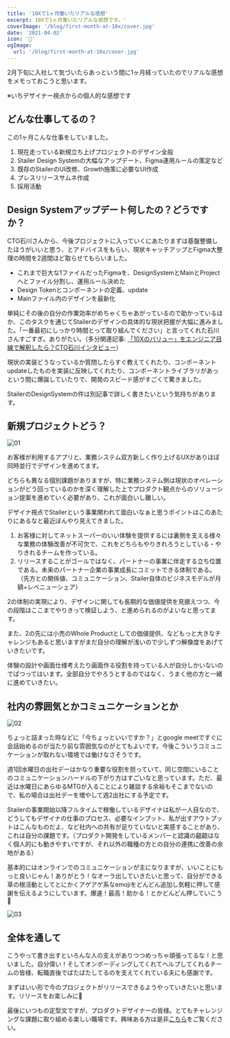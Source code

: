 ```yaml
---
title: '10Xで1ヶ月働いたリアルな感想'
excerpt: 10Xで1ヶ月働いたリアルな感想です。'
coverImage: '/blog/first-month-at-10x/cover.jpg'
date: '2021-04-02'
icon: '🌸'
ogImage:
  url: '/blog/first-month-at-10x/cover.jpg'
---
```


2月下旬に入社して気づいたらあっという間に1ヶ月経っていたのでリアルな感想をメモっておこうと思います。

※いちデザイナー視点からの個人的な感想です

## どんな仕事してるの？

この1ヶ月こんな仕事をしていました。

1. 現在走っている新規立ち上げプロジェクトのデザイン全般
2. Stailer Design Systemの大幅なアップデート、Figma運用ルールの策定など
3. 既存のStailerのUI改修、Growth施策に必要なUI作成
4. プレスリリースサムネ作成
5. 採用活動

## Design Systemアップデート何したの？どうですか？

CTO石川さんから、今後プロジェクトに入っていくにあたりまずは基盤整備したほうがいいと思う、とアドバイスをもらい、現状キャッチアップとFigma大整理の時間を2週間ほど取らせてもらいました。

- これまで巨大な1ファイルだったFigmaを、DesignSystemとMainとProjectへとファイル分割し、運用ルール決めた
- Design Tokenとコンポーネントの定義、update
- Mainファイル内のデザインを最新化

単純にその後の自分の作業効率がめちゃくちゃあがっているので助かっているほか、このタスクを通じてStailerのデザインの具体的な現状把握が大幅に進みました。「一番最初にしっかり時間とって取り組んでください」と言ってくれた石川さんすごすぎ。ありがたい。（多分関連記事: [「10Xのバリュー」をエンジニア目線で解釈したら？CTO石川インタビュー](https://10x.co.jp/articles/posts/?id=nrsoroelm)）

現状の実装どうなっているか質問したらすぐ教えてくれたり、コンポーネントupdateしたものを実装に反映してくれたり、コンポーネントライブラリがあっという間に爆誕していたりで、開発のスピード感がすごくて驚きました。

StailerのDesignSystemの件は別記事で詳しく書きたいという気持ちがあります。

## 新規プロジェクトどう？

![01](/blog/first-month-at-10x/01.jpg)

お客様が利用するアプリと、業務システム双方新しく作り上げるUXがありほぼ同時並行でデザインを進めてます。

どちらも異なる個別課題がありますが、特に業務システム側は現状のオペレーションがどう回っているのかを深く理解した上でプロダクト観点からのソリューション提案を進めていく必要があり、これが面白いし難しい。

デザイナ視点でStailerという事業関われて面白いなぁと思うポイントはこのあたりにあるなと最近ぼんやり見えてきました。

1. お客様に対してネットスーパーのいい体験を提供するには裏側を支える様々な業務の体験改善が不可欠で、これをどちらもやりきれろうとしている・やりきれるチームを作っている。
2. リリースすることがゴールではなく、パートナーの事業に伴走する立ち位置である。未来のパートナー企業の事業成長にコミットできる体制である。（先方との関係値、コミュニケーション、Stailer自体のビジネスモデルが月額+レベニューシェア）

2の体制の実現により、デザインに関しても長期的な価値提供を見据えつつ、今の段階はここまでやりきって検証しよう、と進められるのがよいなと思ってます。

また、2の先には小売のWhole Productとしての価値提供、などもっと大きなチャレンジもあると思いますがまだ自分の理解が浅いので少しずつ解像度をあげていきたいです。

体験の設計や画面仕様考えたり画面作る役割を持っている人が自分しかいないのでぱつってはいます。全部自分でやろうとするのではなく、うまく他の方と一緒に進めていきたい。

## 社内の雰囲気とかコミュニケーションとか

![02](/blog/first-month-at-10x/02.png)

ちょっと詰まった時などに「今ちょっといいですか？」とgoogle meetですぐに会話始めるのが当たり前な雰囲気なのがとてもよいです。今後こういうコミュニケーションが取れない環境では働けなさそうです。

週1回水曜日の出社デーはかなり重要な役割を担っていて、同じ空間にいることのコミュニケーションハードルの下がり方はすごいなと思っています。ただ、最近は水曜日にあらゆるMTGが入ることにより雑談する余裕もそこまでないので、私の場合は出社デーを増やして週2出社にする予定です。

Stailerの事業開始以降フルタイムで稼働しているデザイナは私が一人目なので、どうしてもデザイナの仕事のプロセス、必要なインプット、私が出すアウトプットはこんなものだよ、など社内への共有が足りていないと実感することがあり、これは自分の課題です。（プロダクト開発をしているメンバーと認識の齟齬はなく個人的にも動きやすいですが、それ以外の職種の方との自分の連携に改善の余地がある）

基本的にはオンラインでのコミュニケーションが主になりますが、いいことにもっと良いじゃん！ありがとう！なオーラ出していきたいと思って、自分ができる草の根活動としてとにかくアゲアゲ系なemojiをどんどん追加し気軽に押して感謝を伝えるようにしています。爆速！最高！助かる！とかどんどん押していこう 👐

![03](/blog/first-month-at-10x/03.png)

## 全体を通して

こうやって書き出すといろんな人の支えがありつつめっちゃ頑張ってるな！と思いました。自分偉い！そしてオンボーディングしてくれてヘルプしてくれるチームの皆様、転職直後でばたばたしてるのを支えてくれている夫にも感謝です。

まずはいい形で今のプロジェクトがリリースできるようやっていきたいと思います。リリースをお楽しみに👋

最後にいつもの定型文ですが、プロダクトデザイナーの皆様。とてもチャレンジングな課題に取り組める楽しい職場です。興味ある方は是非[こちら](https://jobs.10x.co.jp/)をご覧ください。
